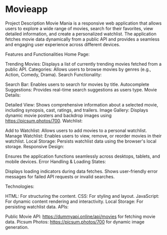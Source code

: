 # Movieapp
Project Description
Movie Mania is a responsive web application that allows users to explore a wide range of movies, search for their favorites, view detailed information, and create a personalized watchlist. The application fetches movie data dynamically from a public API and provides a seamless and engaging user experience across different devices.

Features and Functionalities
Home Page:

Trending Movies: Displays a list of currently trending movies fetched from a public API.
Categories: Allows users to browse movies by genres (e.g., Action, Comedy, Drama).
Search Functionality:

Search Bar: Enables users to search for movies by title.
Autocomplete Suggestions: Provides real-time search suggestions as users type.
Movie Details:

Detailed View: Shows comprehensive information about a selected movie, including synopsis, cast, ratings, and trailers.
Image Gallery: Displays dynamic movie posters and backdrop images using https://picsum.photos/700.
Watchlist:

Add to Watchlist: Allows users to add movies to a personal watchlist.
Manage Watchlist: Enables users to view, remove, or reorder movies in their watchlist.
Local Storage: Persists watchlist data using the browser's local storage.
Responsive Design:

Ensures the application functions seamlessly across desktops, tablets, and mobile devices.
Error Handling & Loading States:

Displays loading indicators during data fetches.
Shows user-friendly error messages for failed API requests or invalid searches.

Technologies:

HTML: For structuring the content.
CSS: For styling and layout.
JavaScript: For dynamic content rendering and interactivity.
Local Storage: For persisting watchlist data.
APIs:

Public Movie API: https://dummyapi.online/api/movies for fetching movie data.
Picsum Photos: https://picsum.photos/700 for dynamic image generation.